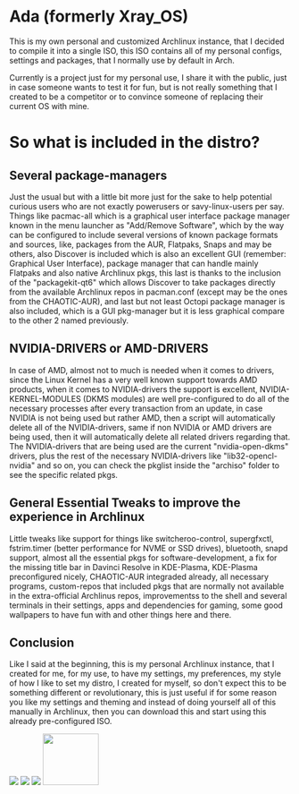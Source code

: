 

# Ada (formerly Xray_OS)
This is my own personal and customized Archlinux instance, that I decided to compile it into a single ISO, this ISO contains all of my personal configs, settings and packages, that I normally use by default in Arch.

Currently is a project just for my personal use, I share it with the public, just in case someone wants to test it for fun, but is not really something that I created to be a competitor or to convince someone of replacing their current OS with mine.

# So what is included in the distro?

## Several package-managers
Just the usual but with a little bit more just for the sake to help potential curious users who are not exactly powerusers or savy-linux-users per say. Things like pacmac-all which is a graphical user interface package manager known in the menu launcher as "Add/Remove Software", which by the way can be configured to include several versions of known package formats and sources, like, packages from the AUR, Flatpaks, Snaps and may be others, also Discover is included which is also an excellent GUI (remember: Graphical User Interface), package manager that can handle mainly Flatpaks and also native Archlinux pkgs, this last is thanks to the inclusion of the "packagekit-qt6" which allows Discover to take packages directly from the available Archlinux repos in pacman.conf (except may be the ones from the CHAOTIC-AUR), and last but not least Octopi package manager is also included, which is a GUI pkg-manager but it is less graphical compare to the other 2 named previously.

## NVIDIA-DRIVERS or AMD-DRIVERS
In case of AMD, almost not to much is needed when it comes to drivers, since the Linux Kernel has a very well known support towards AMD products, when it comes to NVIDIA-drivers the support is excellent, NVIDIA-KERNEL-MODULES (DKMS modules) are well pre-configured to do all of the necessary processes after every transaction from an update, in case NVIDIA is not being used but rather AMD, then a script will automatically delete all of the NVIDIA-drivers, same if non NVIDIA or AMD drivers are being used, then it will automatically delete all related drivers regarding that. The NVIDIA-drivers that are being used are the current "nvidia-open-dkms" drivers, plus the rest of the necessary NVIDIA-drivers like "lib32-opencl-nvidia" and so on, you can check the pkglist inside the "archiso" folder to see the specific related pkgs.

## General Essential Tweaks to improve the experience in Archlinux
Little tweaks like support for things like switcheroo-control, supergfxctl, fstrim.timer (better performance for NVME or SSD drives), bluetooth, snapd support, almost all the essential pkgs for software-development, a fix for the missing title bar in Davinci Resolve in KDE-Plasma, KDE-Plasma preconfigured nicely, CHAOTIC-AUR integraded already, all necessary programs, custom-repos that included pkgs that are normally not available in the extra-official Archlinus repos, improvementss to the shell and several terminals in their settings, apps and dependencies for gaming, some good wallpapers to have fun with and other things here and there.

## Conclusion
Like I said at the beginning, this is my personal Archlinux instance, that I created for me, for my use, to have my settings, my preferences, my style of how I like to set my distro, I created for myself, so don't expect this to be something different or revolutionary, this is just useful if for some reason you like my settings and theming and instead of doing yourself all of this manually in Archlinux, then you can download this and start using this already pre-configured ISO.

<img src="https://images2.imgbox.com/93/10/eHj7jhXu_o.png">

<img src="https://images2.imgbox.com/a5/e5/VcjlKerg_o.png">

<img src="https://images2.imgbox.com/91/a3/bmepo64s_o.jpg">


<img src="https://images2.imgbox.com/79/d9/c0B6V9le_o.png" width="100" height="92">
